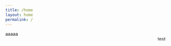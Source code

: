 ```yaml
---
title: /home
layout: home
permalink: /
---
```

aaaaa
<marquee direction="down" height="12" behavior="alternate">
  <marquee behavior="alternate">
    <div class="toptobottom">test</div>
  </marquee>
</marquee>

